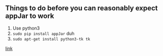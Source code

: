 ## Things to do before you can reasonably expect appJar to work
1. Use python3
2. `sudo pip install appJar`  duh
3. `sudo apt-get install python3-tk tk`

[link](http://appjar.info/)
